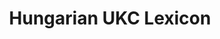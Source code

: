---
schema: default
title: Hungarian UKC Lexicon
organization: Unitn
notes: >-
  Hungarian is a language from the Uralic family, spoken in Eurasia. The UKC
  Lexicon of Hungarian is represented as a lexico-semantic network. It consists
  of words, word senses, synsets, as well as sense-level and synset-level
  relationships.
resources:
  - name: Hungarian UKC Lexicon LMF format
    url: >-
      https://ds.datascientia.eu/dataset/8b5cc338-9dc8-4f0c-bec4-e8a75d94dc5e/resource/8a68c60c-ba71-45ab-86c6-e58dc64d0223/download/output-hun.zip
    format: xml
license: ''
category:
  - UKC Lexicons
maintainer: DataScientia Foundation
maintainer_email: ''
tags: ''
provenance: >-
  Wiktionary 2022.01. by Wikimedia Foundation (http://en.wiktionary.org); CogNet
  2.1 by Khuyagbaatar Batsuren, National University of Mongolia
  (http://cognet.ukc.disi.unitn.it); KinDiv: Kinship Diversity 1.0 by Temuulen
  Khishigsuren (http://ukc.disi.unitn.it/index.php/kinship/); UniMet: Universal
  Metonymy 1.0 by Temuulen Khishigsuren and Gábor Bella
  (http://ukc.disi.unitn.it/index.php/metonymy/); MorphyNet 2.0 by Gábor Bella
  and Khuyagbaatar Batsuren (http://ukc.disi.unitn.it/index.php/morphynet/);
  Antonymy 1.0 by Gábor Bella (http://ukc.datascientia.eu); NorthEuraLex 0.9 by
  Johannes Dellert and Gerhard Jäger, Eberhard Karls Universität Tübingen
  (http://northeuralex.org/); Princeton WordNet 2.1 by Princeton University
  (https://wordnet.princeton.edu)
version: '1.0'
dataset_level: Language Level (L1-2)
dataset_access: Open Access
dataset_description: ''
landing_page: ''
---